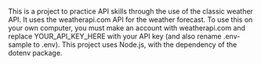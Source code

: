 This is a project to practice API skills through the use of the classic weather API.
It uses the weatherapi.com API for the weather forecast. 
To use this on your own computer, you must make an account with weatherapi.com and replace YOUR_API_KEY_HERE with your API key (and also rename .env-sample to .env).
This project uses Node.js, with the dependency of the dotenv package.

